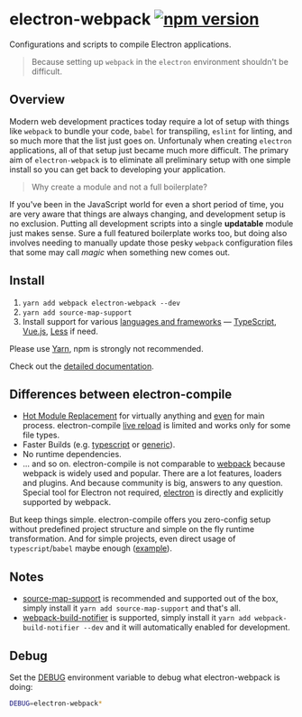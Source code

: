 # electron-webpack [![npm version](https://img.shields.io/npm/v/electron-webpack.svg)](https://npmjs.org/package/electron-webpack)

Configurations and scripts to compile Electron applications.

> Because setting up `webpack` in the `electron` environment shouldn't be difficult.

## Overview
Modern web development practices today require a lot of setup with things like `webpack` to bundle your code, `babel` for transpiling, `eslint` for linting, and so much more that the list just goes on. Unfortunaly when creating `electron` applications, all of that setup just became much more difficult. The primary aim of `electron-webpack` is to eliminate all preliminary setup with one simple install so you can get back to developing your application.

> Why create a module and not a full boilerplate?

If you've been in the JavaScript world for even a short period of time, you are very aware that things are always changing, and development setup is no exclusion. Putting all development scripts into a single **updatable** module just makes sense. Sure a full featured boilerplate works too, but doing also involves needing to manually update those pesky `webpack` configuration files that some may call *magic* when something new comes out.

## Install

1. `yarn add webpack electron-webpack --dev`
2. `yarn add source-map-support`
3. Install support for various [languages and frameworks](https://webpack.electron.build/languages-and-frameworks) —
[TypeScript](https://webpack.electron.build/languages-and-frameworks#typescript),
[Vue.js](https://webpack.electron.build/languages-and-frameworks#vuejs),
[Less](https://webpack.electron.build/languages-and-frameworks#less) if need.

Please use [Yarn](http://yarnpkg.com/), npm is strongly not recommended.

Check out the [detailed documentation](https://webpack.electron.build).

## Differences between electron-compile

* [Hot Module Replacement](https://webpack.js.org/concepts/hot-module-replacement/) for virtually anything and [even](https://webpack.electron.build/hmr) for main process. electron-compile [live reload](https://github.com/electron/electron-compile#live-reload--hot-module-reloading) is limited and works only for some file types.
* Faster Builds (e.g. [typescript](https://github.com/TypeStrong/ts-loader#faster-builds) or [generic](https://github.com/amireh/happypack)).
* No runtime dependencies.
* ... and so on. electron-compile is not comparable to [webpack](https://webpack.js.org) because webpack is widely used and popular. There are a lot features, loaders and plugins. And because community is big, answers to any question. Special tool for Electron not required, [electron](https://webpack.js.org/configuration/target/#string) is directly and explicitly supported by webpack.

But keep things simple. electron-compile offers you zero-config setup without predefined project structure and simple on the fly runtime transformation. And for simple projects, even direct usage of `typescript`/`babel` maybe enough ([example](https://github.com/develar/onshape-desktop-shell)).

## Notes
* [source-map-support](https://github.com/evanw/node-source-map-support) is recommended and supported out of the box, simply install it `yarn add source-map-support` and that's all.
* [webpack-build-notifier](https://github.com/RoccoC/webpack-build-notifier) is supported, simply install it `yarn add webpack-build-notifier --dev` and it will automatically enabled for development.

## Debug

Set the [DEBUG](https://github.com/visionmedia/debug#windows-note) environment variable to debug what electron-webpack is doing:
```bash
DEBUG=electron-webpack*
```
